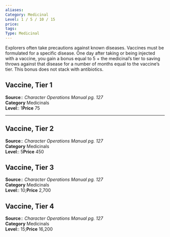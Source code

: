 ```yaml
---
aliases: 
Category: Medicinal
Level: 1 / 5 / 10 / 15
price:  
tags: 
Type: Medicinal
---
```

Explorers often take precautions against known diseases. Vaccines must be formulated for a specific disease. One day after taking or being injected with a vaccine, you gain a bonus equal to 5 + the medicinal’s tier to saving throws against that disease for a number of months equal to the vaccine’s tier. This bonus does not stack with antibiotics.  

## Vaccine, Tier 1

**Source**:: _Character Operations Manual pg. 127_  
**Category** Medicinals  
**Level**:: 1**Price** 75

---

## Vaccine, Tier 2

**Source**:: _Character Operations Manual pg. 127_  
**Category** Medicinals  
**Level**:: 5**Price** 450

## Vaccine, Tier 3

**Source**:: _Character Operations Manual pg. 127_  
**Category** Medicinals  
**Level**:: 10;**Price** 2,700

## Vaccine, Tier 4

**Source**:: _Character Operations Manual pg. 127_  
**Category** Medicinals  
**Level**:: 15;**Price** 16,200
